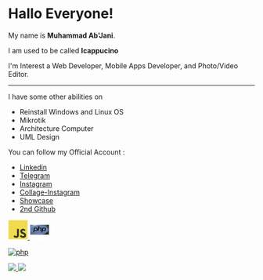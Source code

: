# Hallo Everyone! 

My name is  **Muhammad Ab'Jani**.

I am used to be called **Icappucino**

I'm Interest a Web Developer, Mobile Apps Developer, and Photo/Video Editor.

---

I have some other abilities on 

- Reinstall Windows and Linux OS
- Mikrotik
- Architecture Computer
- UML Design

You can follow my Official Account :
- [Linkedin](https://www.linkedin.com/in/afjani23)
- [Telegram](https://t.me/Icappucino7)
- [Instagram](https://instagram.com/icappucino_)
- [Collage-Instagram](https://instagram.com/collage_afjani)
- [Showcase](https://www.showwcase.com/icappucino)
- [2nd Github](https://github.com/Icoffee7)

<a href="https://developer.mozilla.org/en-US/docs/Web/JavaScript" target="_blank" rel="noreferrer"> <img src="https://raw.githubusercontent.com/devicons/devicon/master/icons/javascript/javascript-original.svg" alt="javascript" width="40" height="40"/> </a> 
  <a href="https://www.php.net" target="_blank" rel="noreferrer"> <img src="https://raw.githubusercontent.com/devicons/devicon/master/icons/php/php-original.svg" alt="php" width="40" height="40"/> </a> 
 </p>
   <a href="https://reactjs.org/" target="_blank" rel="noreferrer"> <img src="https://raw.githubusercontent.com/devicons/devicon/master/icons/react-js/ReactJs-original.svg" alt="php" width="40" height="40"/> </a> 
 </p>

<p align="left">
<a href="https://github.com/Abjanii">
  <img height="180em" src="https://github-readme-stats-eight-theta.vercel.app/api?username=Abjanii&show_icons=true&theme=algolia&include_all_commits=true&count_private=true"/>
  <img height="180em" src="https://github-readme-stats-eight-theta.vercel.app/api/top-langs/?username=Abjanii&layout=compact&langs_count=8&theme=algolia"/>
</a>
</p>

